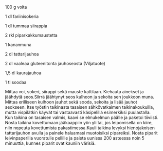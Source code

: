 100 g voita

1 dl fariinisokeria

1 dl tummaa siirappia

2 rkl piparkakkumaustetta

1 kananmuna

2 dl tattarijauhoa

2 dl vaaleaa gluteenitonta jauhoseosta (Viljatuote)

1,5 dl kaurajauhoa

1 tl soodaa

  

Mittaa voi, sokeri, siirappi sekä mauste kattilaan. Kiehauta ainekset ja jäähdytä seos.Siirrä jäähtynyt seos kulhoon ja sekoita sen joukkoon muna. Mittaa erilliseen kulhoon jauhot sekä sooda, sekoita ja lisää jauhot seokseen. Itse työstin taikinasta tasaisen sähkövatkaimen taikinakoukuilla, mutta vispilätkin käyvät tai vastaavasti käsipelillä esimerkiksi puulastalla. Kun taikina on tasaisen valmis, kaavi se elmukelmun päälle ja paketoi tiiviisti. Nosta taikina kovettumaan jääkaappiin yön yli tai, jos leipomisella on kiire, niin nopeuta kovettumista pakastimessa.Kauli taikina levyksi hienojakoisen tattarijauhon avulla ja painele haluamasi muotoisiksi pipareiksi. Nosta piparit leivinpaperilla vuoratulle pellille ja paista uunissa 200 asteessa noin 5 minuuttia, kunnes piparit ovat kauniin värisiä.